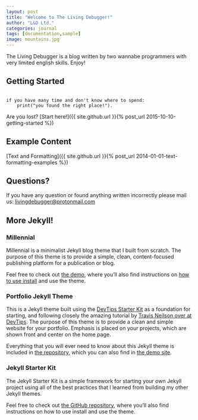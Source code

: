 ```yaml
---
layout: post
title: "Welcome to The Living Debugger!"
author: "L&D Ltd."
categories: journal
tags: [documentation,sample]
image: mountains.jpg
---
```


The Living Debugger is a blog written by two wannabe programmers with very limited english skills. Enjoy!

## Getting Started

<code>
if you have many time and don't know where to spend:
    print("you found the right place!"). 
</code>

Are you lost? [Start here!]({{ site.github.url }}{% post_url 2015-10-10-getting-started %})

## Example Content

[Text and Formatting]({{ site.github.url }}{% post_url 2014-01-01-text-formatting-examples %})

## Questions?

If you have any question or found anything written incorrectly please mail us: livingdebugger@protonmail.com

## More Jekyll!

### Millennial

Millennial is a minimalist Jekyll blog theme that I built from scratch. The purpose of this theme is to provide a simple, clean, content-focused publishing platform for a publication or blog.

Feel free to check out <a href="https://lenpaul.github.io/Millennial/" target="_blank">the demo</a>, where you’ll also find instructions on <a href="https://lenpaul.github.io/Millennial/documentation/getting-started.html">how to use install</a> and use the theme.

### Portfolio Jekyll Theme

This is a Jekyll theme built using the [DevTips Starter Kit](http://devtipsstarterkit.com/) as a foundation for starting, and following closely the amazing tutorial by [Travis Neilson over at DevTips](https://www.youtube.com/watch?v=T6jKLsxbFg4&list=PL0CB3OvPhDA_STygmp3sDenx3UpdOMk7P). The purpose of this theme is to provide a clean and simple website for your portfolio. Emphasis is placed on your projects, which are shown front and center on the home page.

Everything that you will ever need to know about this Jekyll theme is included in [the repository](https://github.com/LeNPaul/portfolio-jekyll-theme), which you can also find in [the demo site](https://lenpaul.github.io/portfolio-jekyll-theme/).

### Jekyll Starter Kit

The Jekyll Starter Kit is a simple framework for starting your own Jekyll project using all of the best practices that I learned from building my other Jekyll themes.

Feel free to check out <a href="https://github.com/LeNPaul/jekyll-starter-kit" target="_blank">the GitHub repository</a>, where you’ll also find instructions on how to use install and use the theme.
